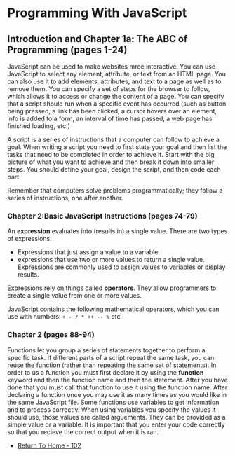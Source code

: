 # Programming With JavaScript


## Introduction and Chapter 1a: The ABC of Programming (pages 1-24)
JavaScript can be used to make websites mroe interactive. You can use JavaScript to select any element, attribute, or text from an HTML page. You can also use it to add elements, attributes, and text to a page as well as to remove them. You can specify a set of steps for the browser to follow, which allows it to access or change the content of a page. You can specify that a script should run when a specific event has occurred (such as button being pressed, a link has been clicked, a cursor hovers over an element, info is added to a form, an interval of time has passed, a web page has finished loading, etc.)

A script is a series of instructions that a computer can follow to achieve a goal. When writing a script you need to first state your goal and then list the tasks that need to be completed in order to achieve it. Start with the big picture of what you want to achieve and then break it down into smaller steps. You should define your goal, design the script, and then code each part. 

Remember that computers solve problems programmatically; they follow a series of instructions, one after another. 


### Chapter 2:Basic JavaScript Instructions (pages 74-79)
An **expression** evaluates into (results in) a single value. There are two types of expressions:
- Expressions that just assign a value to a variable
- expressions that use two or more values to return a single value.
Expressions are commonly used to assign values to variables or display results.

Expressions rely on things called **operators**. They allow programmers to create a single value from one or more values.

JavaScript contains the following mathematical operators, which you can use with numbers: `+ - / * ++ -- %` etc. 


### Chapter 2 (pages 88-94)
Functions let you group a series of statements together to perform a specific task. If different parts of a script repeat the same task, you can reuse the function (rather than repeating the same set of statements). In order to us a function you must first declare it by using the **function** keyword and then the function name and then the statement. After you have done that you must call that function to use it using the function name. After declaring a function once you may use it as many times as you would like in the same JavaScript file. Some functions use variables to get information and to process correctly. When using variables you specify the values it should use, those values are called arguements. They can be provided as a simple value or a variable. It is important that you enter your code correctly so that you recieve the correct output when it is ran. 

 
 
- [Return To Home - 102](/README.md)